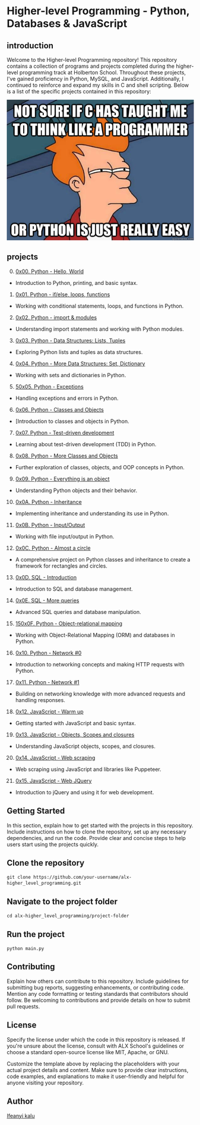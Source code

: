 # Higher-level Programming - Python, Databases & JavaScript

## introduction
Welcome to the Higher-level Programming repository! This repository contains a collection of programs and projects completed during 
the higher-level programming track at Holberton School. Throughout these projects, I've gained proficiency in Python, MySQL, and JavaScript. 
Additionally, I continued to reinforce and expand my skills in C and shell scripting. Below is a list of the specific projects contained in this repository:

![Cover Photo](python.jpg)

## projects

0. [0x00. Python - Hello, World]()
* Introduction to Python, printing, and basic syntax.

1. [0x01. Python - if/else, loops, functions]()
* Working with conditional statements, loops, and functions in Python.

2. [0x02. Python - import & modules]()
* Understanding import statements and working with Python modules.

3. [0x03. Python - Data Structures: Lists, Tuples]()
* Exploring Python lists and tuples as data structures.

4. [0x04. Python - More Data Structures: Set, Dictionary]()
* Working with sets and dictionaries in Python.

5. [50x05. Python - Exceptions]()
* Handling exceptions and errors in Python.

6. [0x06. Python - Classes and Objects]()
* [Introduction to classes and objects in Python.

7. [0x07. Python - Test-driven development]()
* Learning about test-driven development (TDD) in Python.

8. [0x08. Python - More Classes and Objects]()
* Further exploration of classes, objects, and OOP concepts in Python.

9. [0x09. Python - Everything is an object]()
* Understanding Python objects and their behavior.

10. [0x0A. Python - Inheritance]()
* Implementing inheritance and understanding its use in Python.

11. [0x0B. Python - Input/Output]()
* Working with file input/output in Python.

12. [0x0C. Python - Almost a circle]()
* A comprehensive project on Python classes and inheritance to create a framework for rectangles and circles.

13. [0x0D. SQL - Introduction]()
* Introduction to SQL and database management.

14. [0x0E. SQL - More queries]()
* Advanced SQL queries and database manipulation.

15. [150x0F. Python - Object-relational mapping]()
* Working with Object-Relational Mapping (ORM) and databases in Python.

16. [0x10. Python - Network #0]()
* Introduction to networking concepts and making HTTP requests with Python.

17. [0x11. Python - Network #1]()
* Building on networking knowledge with more advanced requests and handling responses.

18. [0x12. JavaScript - Warm up]()
* Getting started with JavaScript and basic syntax.

19. [0x13. JavaScript - Objects, Scopes and closures]()
* Understanding JavaScript objects, scopes, and closures.

20. [0x14. JavaScript - Web scraping]()
* Web scraping using JavaScript and libraries like Puppeteer.

21. [0x15. JavaScript - Web JQuery]()
* Introduction to jQuery and using it for web development.


## Getting Started
In this section, explain how to get started with the projects in this repository. Include instructions on how to clone the repository, 
set up any necessary dependencies, and run the code. Provide clear and concise steps to help users start using the projects quickly.


## Clone the repository
```
git clone https://github.com/your-username/alx-higher_level_programming.git
```
## Navigate to the project folder
```
cd alx-higher_level_programming/project-folder
```
## Run the project
```
python main.py
```
## Contributing
Explain how others can contribute to this repository. Include guidelines for submitting bug reports, suggesting enhancements,
or contributing code. Mention any code formatting or testing standards that contributors should follow. 
Be welcoming to contributions and provide details on how to submit pull requests.

## License
Specify the license under which the code in this repository is released. If you're unsure about the license, 
consult with ALX School's guidelines or choose a standard open-source license like MIT, Apache, or GNU.

Customize the template above by replacing the placeholders with your actual project details and content. 
Make sure to provide clear instructions, code examples, and explanations to make it user-friendly and helpful for anyone visiting your repository.

## Author

[Ifeanyi kalu](https://github.com/fazzy12)
